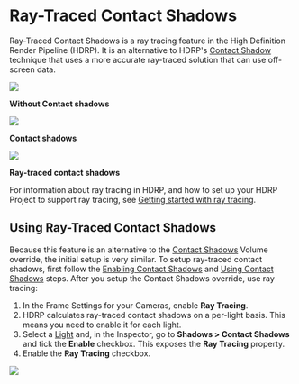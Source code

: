 # Ray-Traced Contact Shadows

Ray-Traced Contact Shadows is a ray tracing feature in the High Definition Render Pipeline (HDRP). It is an alternative to HDRP's [Contact Shadow](Override-Contact-Shadows.md) technique that uses a more accurate ray-traced solution that can use off-screen data.

![](Images/RayTracedContactShadow1.png)

**Without Contact shadows**

![](Images/RayTracedContactShadow2.png)

**Contact shadows**

![](Images/RayTracedContactShadow3.png)

**Ray-traced contact shadows**

For information about ray tracing in HDRP, and how to set up your HDRP Project to support ray tracing, see [Getting started with ray tracing](Ray-Tracing-Getting-Started.md).

## Using Ray-Traced Contact Shadows

Because this feature is an alternative to the [Contact Shadows](Override-Contact-Shadows.md) Volume override, the initial setup is very similar. To setup ray-traced contact shadows, first follow the [Enabling Contact Shadows](Override-Contact-Shadows.md#enabling-contact-shadows) and [Using Contact Shadows](Override-Contact-Shadows.md#using-contact-shadows) steps. After you setup the Contact Shadows override, use ray tracing:

1. In the Frame Settings for your Cameras, enable **Ray Tracing**.
2. HDRP calculates ray-traced contact shadows on a per-light basis. This means you need to enable it for each light.
3. Select a [Light](Light-Component.md) and, in the Inspector, go to **Shadows > Contact Shadows** and tick the **Enable** checkbox. This exposes the **Ray Tracing** property.
4. Enable the **Ray Tracing** checkbox.

![](Images/ContactShadowLightComponent.png)
